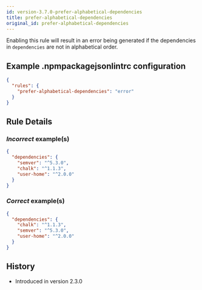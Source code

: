 ```yaml
---
id: version-3.7.0-prefer-alphabetical-dependencies
title: prefer-alphabetical-dependencies
original_id: prefer-alphabetical-dependencies
---
```


Enabling this rule will result in an error being generated if the dependencies in `dependencies` are not in alphabetical order.

## Example .npmpackagejsonlintrc configuration

```json
{
  "rules": {
    "prefer-alphabetical-dependencies": "error"
  }
}
```

## Rule Details

### *Incorrect* example(s)

```json
{
  "dependencies": {
    "semver": "^5.3.0",
    "chalk": "^1.1.3",
    "user-home": "^2.0.0"
  }
}
```

### *Correct* example(s)

```json
{
  "dependencies": {
    "chalk": "^1.1.3",
    "semver": "^5.3.0",
    "user-home": "^2.0.0"
  }
}
```

## History

* Introduced in version 2.3.0
